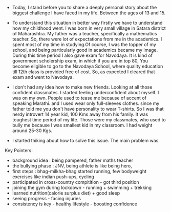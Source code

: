 - Today, I stand before you to share a deeply personal story about the biggest challenge I have faced in my life. Between the ages of 13 and 15.

- To understand this situation in better way firstly we have to understand how my childhood went. I was born in very small village in Satara district of Maharashtra. My father was a teacher, specifically a mathematics teacher. So, there were lot of expectations from me in the academics. I spent most of my time in studying.Of course, I was the topper of my school, and being particularly good in academics became my image. During this time period I also gave exam for Navodaya. It is kind of government scholership exam, in which if you are in top 80, You become eligible to go to the Navodaya School, where quality education till 12th class is provided free of cost. So, as expected I cleared that exam and went to Navodaya.

- I don't had any idea how to make new friends. Looking at all those confident classmates. I started feeling underconfident about myself. I was on my own. People used to tease me because of accent of speaking Marathi. and I used wear only full-sleeves clothes. since my father told me you don't have personality to wear T-shirts. So I was that nerdy introvert 14 year kid, 100 Kms away from his family. It was toughest time period of my life. Those were my classmates, who used to bully me because I was smallest kid in my classroom. I had weight around 25-30 Kgs.

- I started thiking about how to solve this issue. The main problem was





Key Pointers:
- background idea : being pampered, father maths teacher
- the bullying phase : JNV, being athlete is like being hero, 
- first steps : bhag-milkha-bhag started running, few bodyweight exercises like indian push-ups, cycling
- participated in cross-country compitition - got third position
- joining the gym during lockdown - running + swimming + trekking
- learned nutrition(calorie surplus diet) + good sleep
- seeing progress - facing injuries
- consistency is key - healthy lifestyle - boosting confidence



